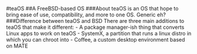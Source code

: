 #teaOS
##A FreeBSD-based OS
###About
teaOS is an OS that hope to bring ease of use, compatibility, and more to one OS. Generic eh?
###Difference between teaOS and BSD
There are three main additions to teaOS that make it different:
	- A package manager-ish thing that converts Linux apps to work on teaOS
	- SystemX, a partition that runs a linux distro in which you can chroot into
	- Coffee, a custom desktop environment based on MATE
